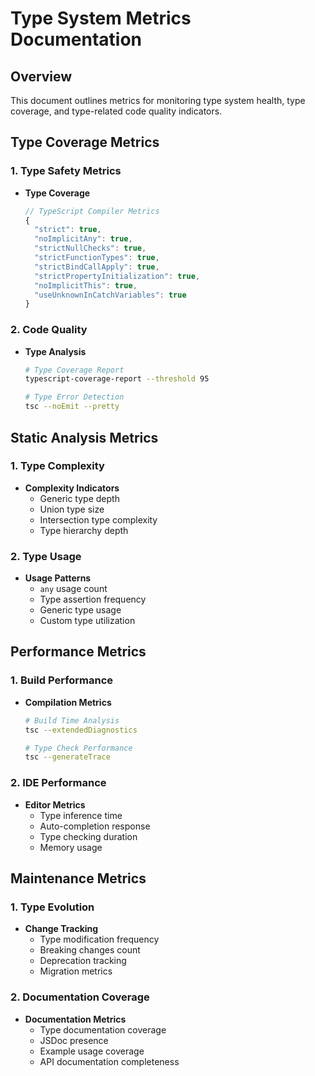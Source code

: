 # Type System Metrics Documentation

## Overview
This document outlines metrics for monitoring type system health, type coverage, and type-related code quality indicators.

## Type Coverage Metrics

### 1. Type Safety Metrics
- **Type Coverage**
  ```typescript
  // TypeScript Compiler Metrics
  {
    "strict": true,
    "noImplicitAny": true,
    "strictNullChecks": true,
    "strictFunctionTypes": true,
    "strictBindCallApply": true,
    "strictPropertyInitialization": true,
    "noImplicitThis": true,
    "useUnknownInCatchVariables": true
  }
  ```

### 2. Code Quality
- **Type Analysis**
  ```bash
  # Type Coverage Report
  typescript-coverage-report --threshold 95
  
  # Type Error Detection
  tsc --noEmit --pretty
  ```

## Static Analysis Metrics

### 1. Type Complexity
- **Complexity Indicators**
  - Generic type depth
  - Union type size
  - Intersection type complexity
  - Type hierarchy depth

### 2. Type Usage
- **Usage Patterns**
  - `any` usage count
  - Type assertion frequency
  - Generic type usage
  - Custom type utilization

## Performance Metrics

### 1. Build Performance
- **Compilation Metrics**
  ```bash
  # Build Time Analysis
  tsc --extendedDiagnostics
  
  # Type Check Performance
  tsc --generateTrace
  ```

### 2. IDE Performance
- **Editor Metrics**
  - Type inference time
  - Auto-completion response
  - Type checking duration
  - Memory usage

## Maintenance Metrics

### 1. Type Evolution
- **Change Tracking**
  - Type modification frequency
  - Breaking changes count
  - Deprecation tracking
  - Migration metrics

### 2. Documentation Coverage
- **Documentation Metrics**
  - Type documentation coverage
  - JSDoc presence
  - Example usage coverage
  - API documentation completeness
